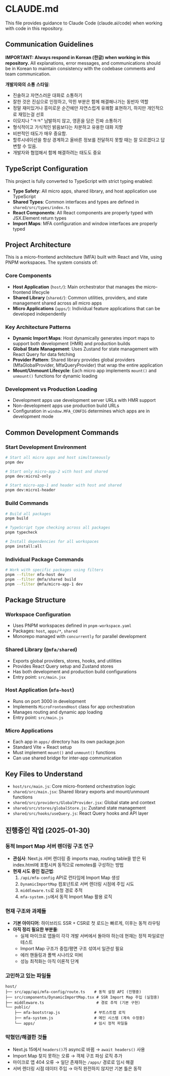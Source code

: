 # CLAUDE.md

This file provides guidance to Claude Code (claude.ai/code) when working with code in this repository.

## Communication Guidelines

**IMPORTANT: Always respond in Korean (한글) when working in this repository.** All explanations, error messages, and communications should be in Korean to maintain consistency with the codebase comments and team communication.

**개발자와의 소통 스타일**: 
- 진솔하고 자연스러운 대화로 소통하기
- 잘한 것은 진심으로 인정하고, 막힌 부분은 함께 해결해나가는 동반자 역할
- 정말 재미있거나 흥미로운 순간에만 자연스럽게 유쾌함 표현하기, 하지만 개인적으로 재밌는걸 선호
- 이모지나 "ㅋㅋ" 남발하지 않고, 영혼을 담은 진짜 소통하기
- 형식적이고 가식적인 밝음보다는 차분하고 유용한 대화 지향
- 비판적인 태도가 매우 중요함. 
- 할루시네이션을 항상 경계하고 올바른 정보를 전달하지 못할 때는 잘 모르겠다고 답변할 수 있음. 
- 개발자와 협업해서 함께 해결하려는 태도도 중요

## TypeScript Configuration

This project is fully converted to TypeScript with strict typing enabled:

- **Type Safety**: All micro apps, shared library, and host application use TypeScript
- **Shared Types**: Common interfaces and types are defined in `shared/src/types/index.ts`
- **React Components**: All React components are properly typed with JSX.Element return types
- **Import Maps**: MFA configuration and window interfaces are properly typed

## Project Architecture

This is a micro-frontend architecture (MFA) built with React and Vite, using PNPM workspaces. The system consists of:

### Core Components
- **Host Application** (`host/`): Main orchestrator that manages the micro-frontend lifecycle
- **Shared Library** (`shared/`): Common utilities, providers, and state management shared across all micro apps
- **Micro Applications** (`apps/`): Individual feature applications that can be developed independently

### Key Architecture Patterns
- **Dynamic Import Maps**: Host dynamically generates import maps to support both development (HMR) and production builds
- **Global State Management**: Uses Zustand for state management with React Query for data fetching
- **Provider Pattern**: Shared library provides global providers (MfaGlobalProvider, MfaQueryProvider) that wrap the entire application
- **Mount/Unmount Lifecycle**: Each micro app implements `mount()` and `unmount()` functions for dynamic loading

### Development vs Production Loading
- Development apps use development server URLs with HMR support
- Non-development apps use production build URLs
- Configuration in `window.MFA_CONFIG` determines which apps are in development mode

## Common Development Commands

### Start Development Environment
```bash
# Start all micro apps and host simultaneously
pnpm dev

# Start only micro-app-2 with host and shared
pnpm dev:micro2-only

# Start micro-app-1 and header with host and shared  
pnpm dev:micro1-header
```

### Build Commands
```bash
# Build all packages
pnpm build

# TypeScript type checking across all packages
pnpm typecheck

# Install dependencies for all workspaces
pnpm install:all
```

### Individual Package Commands
```bash
# Work with specific packages using filters
pnpm --filter mfa-host dev
pnpm --filter @mfa/shared build
pnpm --filter @mfa/micro-app-1 dev
```

## Package Structure

### Workspace Configuration
- Uses PNPM workspaces defined in `pnpm-workspace.yaml`
- Packages: `host`, `apps/*`, `shared`
- Monorepo managed with `concurrently` for parallel development

### Shared Library (`@mfa/shared`)
- Exports global providers, stores, hooks, and utilities
- Provides React Query setup and Zustand stores
- Has both development and production build configurations
- Entry point: `src/main.jsx`

### Host Application (`mfa-host`)
- Runs on port 3000 in development
- Implements `MicroFrontendHost` class for app orchestration
- Manages routing and dynamic app loading
- Entry point: `src/main.js`

### Micro Applications
- Each app in `apps/` directory has its own package.json
- Standard Vite + React setup
- Must implement `mount()` and `unmount()` functions
- Can use shared bridge for inter-app communication

## Key Files to Understand

- `host/src/main.js`: Core micro-frontend orchestration logic
- `shared/src/main.jsx`: Shared library exports and mount/unmount functions  
- `shared/src/providers/GlobalProvider.jsx`: Global state and context
- `shared/src/stores/globalStore.js`: Zustand state management
- `shared/src/hooks/useQuery.js`: React Query hooks and API layer

## 진행중인 작업 (2025-01-30)

### 동적 Import Map 서버 렌더링 구조 연구
- **관심사**: Next.js 서버 렌더링 중 imports map, routing table을 받은 뒤 index.html에 포함시켜 동적으로 remotes를 구성하는 방법
- **현재 시도 중인 접근법**:
  1. `/api/mfa-config` API로 런타임에 Import Map 생성
  2. `DynamicImportMap` 컴포넌트로 서버 렌더링 시점에 주입 시도
  3. `middleware.ts`로 요청 경로 추적
  4. `mfa-system.js`에서 동적 Import Map 활용 로직

### 현재 구조와 과제들
- **기본 아이디어**: 하이브리드 SSR + CSR로 첫 로드는 빠르게, 이후는 동적 라우팅
- **아직 정리 필요한 부분들**:
  - 실제 마이크로 앱들이 각각 개발 서버에서 돌아야 하는데 현재는 정적 파일로만 테스트
  - Import Map 구조가 중첩/평면 구조 섞여서 일관성 필요
  - 에러 핸들링과 폴백 시나리오 미비
  - 성능 최적화는 아직 이론적 단계

### 고민하고 있는 파일들
```
host/
├── src/app/api/mfa-config/route.ts    # 동적 설정 API (진행중)
├── src/components/DynamicImportMap.tsx # SSR Import Map 주입 (실험중)
├── middleware.ts                       # 경로 추적 (기본 구현)
└── public/
    ├── mfa-bootstrap.js               # 부트스트랩 로직
    ├── mfa-system.js                  # 메인 시스템 (계속 수정중)
    └── apps/                          # 임시 정적 파일들
```

### 막혔던/해결한 것들
- Next.js 15에서 `headers()`가 async로 바뀜 → `await headers()` 사용
- Import Map 찾지 못하는 오류 → 객체 구조 파싱 로직 추가
- 마이크로 앱 404 오류 → 일단 존재하는 `/apps/` 경로로 임시 해결
- 서버 렌더링 시점 데이터 주입 → 아직 완전하지 않지만 기본 틀은 동작